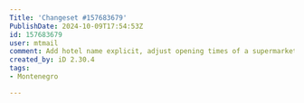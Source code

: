 ```yaml
---
Title: 'Changeset #157683679'
PublishDate: 2024-10-09T17:54:53Z
id: 157683679
user: mtmail
comment: Add hotel name explicit, adjust opening times of a supermarket
created_by: iD 2.30.4
tags:
- Montenegro

---
```

